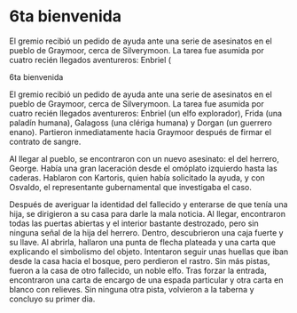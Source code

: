 # 6ta bienvenida

El gremio recibió un pedido de ayuda ante una serie de asesinatos en el pueblo de Graymoor, cerca de Silverymoon. La tarea fue asumida por cuatro recién llegados aventureros: Enbriel (

6ta bienvenida

El gremio recibió un pedido de ayuda ante una serie de asesinatos en el pueblo de Graymoor, cerca de Silverymoon. La tarea fue asumida por cuatro recién llegados aventureros: Enbriel (un elfo explorador), Frida (una paladín humana), Galagoss (una clériga humana) y Dorgan (un guerrero enano). Partieron inmediatamente hacia Graymoor después de firmar el contrato de sangre.

Al llegar al pueblo, se encontraron con un nuevo asesinato: el del herrero, George. Había una gran laceración desde el omóplato izquierdo hasta las caderas. Hablaron con Kartoris, quien había solicitado la ayuda, y con Osvaldo, el representante gubernamental que investigaba el caso.

Después de averiguar la identidad del fallecido y enterarse de que tenía una hija, se dirigieron a su casa para darle la mala noticia. Al llegar, encontraron todas las puertas abiertas y el interior bastante destrozado, pero sin ninguna señal de la hija del herrero. Dentro, descubrieron una caja fuerte y su llave. Al abrirla, hallaron una punta de flecha plateada y una carta que explicando el simbolismo del objeto. Intentaron seguir unas huellas que iban desde la casa hacia el bosque, pero perdieron el rastro. Sin más pistas, fueron a la casa de otro fallecido, un noble elfo. Tras forzar la entrada, encontraron una carta de encargo de una espada particular y otra carta en blanco con relieves. Sin ninguna otra pista, volvieron a la taberna y concluyo su primer dia.

